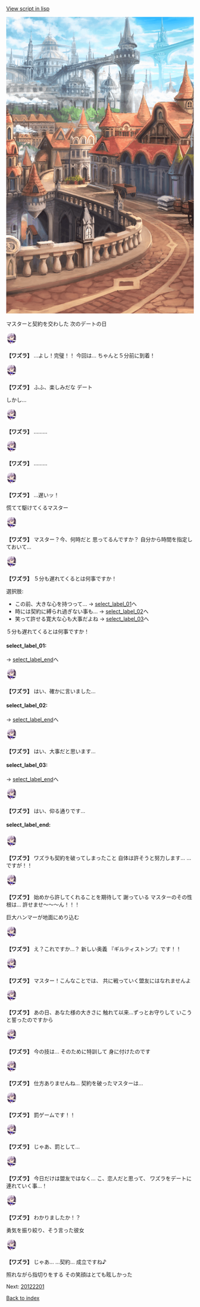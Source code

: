 [View script in lisp](../scripts/20111104.txt)

![town.png](../images/backgrounds/town.png)

マスターと契約を交わした
次のデートの日

<img src="../images/units/201111.png" alt="201111.png" height="34"/>

**【ワズラ】**
…よし！完璧！！
今回は…
ちゃんと５分前に到着！

<img src="../images/units/201111.png" alt="201111.png" height="34"/>

**【ワズラ】**
ふふ、楽しみだな
デート

しかし…

<img src="../images/units/201111.png" alt="201111.png" height="34"/>

**【ワズラ】**
………

<img src="../images/units/201111.png" alt="201111.png" height="34"/>

**【ワズラ】**
………

<img src="../images/units/201111.png" alt="201111.png" height="34"/>

**【ワズラ】**
…遅いッ！

慌てて駆けてくるマスター

<img src="../images/units/201111.png" alt="201111.png" height="34"/>

**【ワズラ】**
マスター？今、何時だと
思ってるんですか？
自分から時間を指定しておいて…

<img src="../images/units/201111.png" alt="201111.png" height="34"/>

**【ワズラ】**
５分も遅れてくるとは何事ですか！

選択肢:
- この前、大きな心を持つって… → [select_label_01](#select_label_01)へ
- 時には契約に縛られ過ぎない事も… → [select_label_02](#select_label_02)へ
- 笑って許せる寛大な心も大事だよね → [select_label_03](#select_label_03)へ

５分も遅れてくるとは何事ですか！

#### select_label_01:
 → [select_label_end](#select_label_end)へ

<img src="../images/units/201111.png" alt="201111.png" height="34"/>

**【ワズラ】**
はい、確かに言いました…

#### select_label_02:
 → [select_label_end](#select_label_end)へ

<img src="../images/units/201111.png" alt="201111.png" height="34"/>

**【ワズラ】**
はい、大事だと思います…

#### select_label_03:
 → [select_label_end](#select_label_end)へ

<img src="../images/units/201111.png" alt="201111.png" height="34"/>

**【ワズラ】**
はい、仰る通りです…

#### select_label_end:

<img src="../images/units/201111.png" alt="201111.png" height="34"/>

**【ワズラ】**
ワズラも契約を破ってしまったこと
自体は許そうと努力します…
…ですが！！

<img src="../images/units/201111.png" alt="201111.png" height="34"/>

**【ワズラ】**
始めから許してくれることを期待して
謝っている マスターのその性根は…
許せませ〜〜〜ん！！！

巨大ハンマーが地面にめり込む

<img src="../images/units/201111.png" alt="201111.png" height="34"/>

**【ワズラ】**
え？これですか…？
新しい奥義
『ギルティストンプ』です！！

<img src="../images/units/201111.png" alt="201111.png" height="34"/>

**【ワズラ】**
マスター！こんなことでは、
共に戦っていく盟友にはなれませんよ

<img src="../images/units/201111.png" alt="201111.png" height="34"/>

**【ワズラ】**
あの日、あなた様の大きさに
触れて以来…ずっとお守りして
いこうと誓ったのですから

<img src="../images/units/201111.png" alt="201111.png" height="34"/>

**【ワズラ】**
今の技は…
そのために特訓して
身に付けたのです

<img src="../images/units/201111.png" alt="201111.png" height="34"/>

**【ワズラ】**
仕方ありませんね…
契約を破ったマスターは…

<img src="../images/units/201111.png" alt="201111.png" height="34"/>

**【ワズラ】**
罰ゲームです！！

<img src="../images/units/201111.png" alt="201111.png" height="34"/>

**【ワズラ】**
じゃあ、罰として…

<img src="../images/units/201111.png" alt="201111.png" height="34"/>

**【ワズラ】**
今日だけは盟友ではなく…
こ、恋人だと思って、
ワズラをデートに連れていく事…！

<img src="../images/units/201111.png" alt="201111.png" height="34"/>

**【ワズラ】**
わかりましたか！？

勇気を振り絞り、そう言った彼女

<img src="../images/units/201111.png" alt="201111.png" height="34"/>

**【ワズラ】**
じゃあ…
…契約…
成立ですね♪

照れながら指切りをする
その笑顔はとても眩しかった

Next: [20122201](20122201.md)

[Back to index](index.md)
